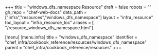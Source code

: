 +++
title = "windows_dfs_namespace Resource"
draft = false
robots = ""
gh_repo = "chef-web-docs"
data_path = ["infra","resources","windows_dfs_namespace"]
layout = "infra_resource"
toc_layout = "infra_resource_toc"
aliases = [ "/resource_windows_dfs_namespace.html"]

[menu]
  [menu.infra]
    title = "windows_dfs_namespace"
    identifier = "chef_infra/cookbook_reference/resources/windows_dfs_namespace"
    parent = "chef_infra/cookbook_reference/resources"
+++

<!-- The contents of this page are automatically generated from the windows_dfs_namespace.yaml file in the data directory. -->
<!-- To suggest a change, edit the https://github.com/chef/chef/blob/main/lib/chef/resource/windows_dfs_namespace.rb file
      and submit a pull request to the https://github.com/chef/chef repository. -->
